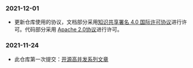 ### 2021-12-01

* 更新仓库使用的协议，文档部分采用[知识共享署名 4.0 国际许可协议](http://creativecommons.org/licenses/by/4.0/)进行许可。代码部分采用 [Apache 2.0协议](https://www.apache.org/licenses/LICENSE-2.0)进行许可。


### 2021-11-24

* 此仓库第一次提交：[开源高并发系列文章](https://github.com/sunshinelyz/binghe)
